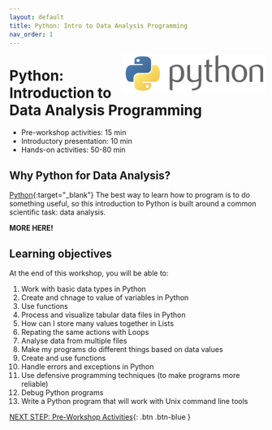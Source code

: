 ```yaml
---
layout: default
title: Python: Intro to Data Analysis Programming 
nav_order: 1
---
```

<img src="images/python-logo.png" style="float:right;width:280px;" alt="image description">

# Python: Introduction to Data Analysis Programming

- Pre-workshop activities: 15 min 
- Introductory presentation: 10 min
- Hands-on activities: 50-80 min

## Why Python for Data Analysis? 

[Python](https://python.org/){:target="_blank"} The best way to learn how to program is to do something useful, so this introduction to Python is built around a common scientific task: data analysis.

**MORE HERE!**

## Learning objectives

At the end of this workshop, you will be able to:

1. Work with basic data types in Python
2. Create and chnage to value of variables in Python
3. Use functions
4. Process and visualize tabular data files in Python
5. How can I store many values together in Lists
6. Repating the same actions with Loops
7. Analyse data from multiple files
8. Make my programs do different things based on data values
9. Create and use functions
10. Handle errors and exceptions in Python
11. Use defensive programming techniques (to make programs more reliable)
12. Debug Python programs
13. Write a Python program that will work with Unix command line tools
 
[NEXT STEP: Pre-Workshop Activities](pre-workshop.html){: .btn .btn-blue }
